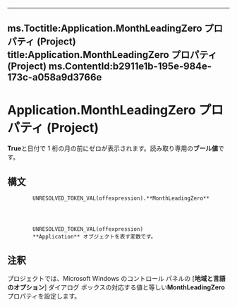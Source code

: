 

---
ms.Toctitle:Application.MonthLeadingZero プロパティ (Project)
title:Application.MonthLeadingZero プロパティ (Project)
ms.ContentId:b2911e1b-195e-984e-173c-a058a9d3766e
---
# Application.MonthLeadingZero プロパティ (Project)




**True**と日付で 1 桁の月の前にゼロが表示されます。読み取り専用の**ブール値**です。

## 構文

            UNRESOLVED_TOKEN_VAL(offexpression).**MonthLeadingZero**




            UNRESOLVED_TOKEN_VAL(offexpression)
            **Application** オブジェクトを表す変数です。



## 注釈
プロジェクトでは、Microsoft Windows のコントロール パネルの [**地域と言語のオプション**] ダイアログ ボックスの対応する値と等しい**MonthLeadingZero**プロパティを設定します。




